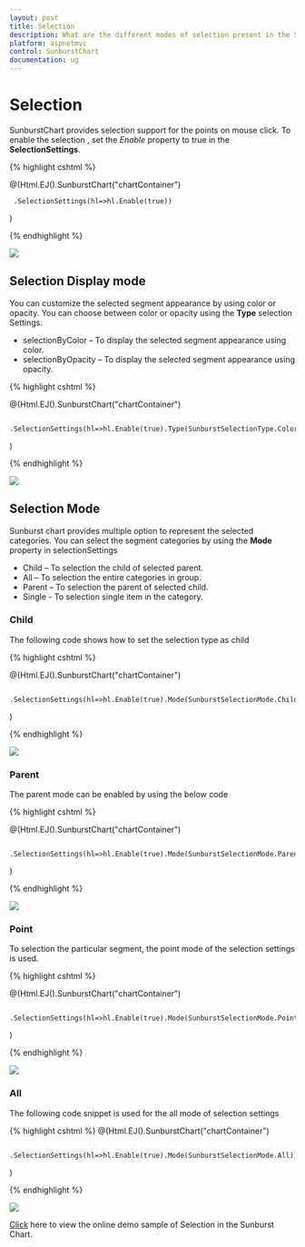 ```yaml
---
layout: post
title: Selection
description: What are the different modes of selection present in the Sunburst Chart
platform: aspnetmvc
control: SunburstChart
documentation: ug
---
```


# Selection 
SunburstChart provides selection support for the points on mouse click. To enable the selection , set the *Enable* property to true in the **SelectionSettings**. 

{% highlight cshtml %}

@(Html.EJ().SunburstChart("chartContainer")

     .SelectionSettings(hl=>hl.Enable(true))
 )

{% endhighlight %}

![](Selection_images/Selection_img1.png)

 
## Selection Display mode

 You can customize the selected  segment appearance by using color or opacity. You can choose between color or opacity using the **Type** selection Settings.

*	selectionByColor – To display the selected segment appearance using color.
*	selectionByOpacity – To display the selected segment appearance using opacity.

{% highlight cshtml %}

@(Html.EJ().SunburstChart("chartContainer")

     .SelectionSettings(hl=>hl.Enable(true).Type(SunburstSelectionType.Color).Color("Red"))
 )

 {% endhighlight %}

![](Selection_images/Selection_img2.png)

## Selection Mode

Sunburst chart provides multiple option to represent the selected categories. You can select the segment categories by using the **Mode** property in selectionSettings
*	Child – To selection the child of selected parent.
*	All – To selection the entire categories in group.
*	Parent – To selection the parent of selected child.
*	Single - To selection single item in the category.

### Child
The following code shows how to set the selection type as child 

{% highlight cshtml %}

@(Html.EJ().SunburstChart("chartContainer")

     .SelectionSettings(hl=>hl.Enable(true).Mode(SunburstSelectionMode.Child))
 )


{% endhighlight %}

![](Selection_images/Selection_img3.png)
 
### Parent

The parent mode can be enabled by using the below code 

{% highlight cshtml %}

@(Html.EJ().SunburstChart("chartContainer")

     .SelectionSettings(hl=>hl.Enable(true).Mode(SunburstSelectionMode.Parent))
 )


{% endhighlight %}

![](Selection_images/Selection_img4.png)
 
### Point

To selection the particular segment, the point mode of the selection settings is used.

{% highlight cshtml %}

@(Html.EJ().SunburstChart("chartContainer")

     .SelectionSettings(hl=>hl.Enable(true).Mode(SunburstSelectionMode.Point))
 )


 {% endhighlight %}

![](Selection_images/Selection_img5.png)
 
### All

The following code snippet is used for the all mode of selection settings

{% highlight cshtml %}
@(Html.EJ().SunburstChart("chartContainer")

     .SelectionSettings(hl=>hl.Enable(true).Mode(SunburstSelectionMode.All))
 )


{% endhighlight %}

![](Selection_images/Selection_img6.png)

[Click](http://mvc.syncfusion.com/demos/web/sunburst/selection) here to view the online demo sample of  Selection in  the Sunburst Chart.
